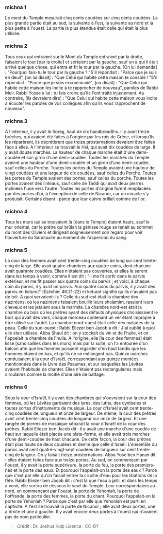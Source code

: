 
### michna 1
Le mont du Temple mesurait cinq cents coudées sur cinq cents coudées. La plus grande partie était au sud, la suivante à l'est, la suivante au nord et la plus petite à l'ouest. La partie la plus étendue était celle qui était la plus utilisée.

### michna 2
Tous ceux qui entraient sur le Mont du Temple entraient par la droite, faisaient le tour [par la droite] et sortaient par la gauche, sauf un à qui il était arrivé quelque chose, qui entra et fit le tour par la gauche. [On lui demanda] : "Pourquoi fais-tu le tour par la gauche ? "S'il répondait : "Parce que je suis en deuil", [on lui disait] : "Que Celui qui habite cette maison te console ! "S'il répondait : "Parce que je suis excommunié", [on disait] : "Que Celui qui habite cette maison les incite à te rapprocher de nouveau", paroles de Rabbi Meir. Rabbi Yosse à lui : tu fais croire qu'ils l'ont traité injustement. Au contraire, [ils devraient dire] : "Que Celui qui habite cette maison vous incite à écouter les paroles de vos collègues afin qu'ils vous rapprochent de nouveau".

### michna 3
A l'intérieur, il y avait le Soreg, haut de dix handbreadths. Il y avait treize brèches, qui avaient été faites à l'origine par les rois de Grèce, et lorsqu'ils les réparèrent, ils décrétèrent que treize prosternations devaient être faites face à elles. A l'intérieur se trouvait le Hel, qui avait dix coudées de large. Il y avait douze marches. La hauteur de chaque marche était d'une demi-coudée et son giron d'une demi-coudée. Toutes les marches du Temple avaient une hauteur d'une demi-coudée et un giron d'une demi-coudée, sauf celles du Porche. Toutes les portes du Temple avaient une hauteur de vingt coudées et une largeur de dix coudées, sauf celles du Porche. Toutes les portes du Temple avaient des portes, sauf celles du porche. Toutes les portes avaient des linteaux, sauf celle de Taddi qui avait deux pierres inclinées l'une vers l'autre. Toutes les portes d'origine furent remplacées par des portes d'or, à l'exception de celle de Nicanor, car un miracle s'y produisit. Certains disent : parce que leur cuivre brillait comme de l'or.

### michna 4
Tous les murs qui se trouvaient là [dans le Temple] étaient hauts, sauf le mur oriental, car le prêtre qui brûlait la génisse rouge se tenait au sommet du mont des Oliviers et dirigeait soigneusement son regard pour voir l'ouverture du Sanctuaire au moment de l'aspersion du sang.

### michna 5
La cour des femmes avait cent trente-cinq coudées de long sur cent trente-cinq de large. Elle avait quatre chambres aux quatre coins, dont chacune avait quarante coudées. Elles n'étaient pas couvertes, et elles le seront dans les temps à venir, comme il est dit : "Il me fit sortir dans le parvis extérieur, et me fit passer aux quatre coins du parvis ; et voici, à chaque coin du parvis, il y avait un parvis. Aux quatre coins du parvis, il y avait des parvis en keturot" (Ézéchiel 46:21-22) et keturot signifie qu'ils n'avaient pas de toit. A quoi servaient-ils ? Celle du sud-est était la chambre des naziréens, où les naziréens faisaient bouillir leurs shelamim, rasaient leurs cheveux et les jetaient sous la marmite. La chambre nord-est était la chambre du bois où les prêtres ayant des défauts physiques choisissaient le bois qui avait des vers, chaque morceau contenant un ver étant impropre à être utilisé sur l'autel. La chambre nord-ouest était celle des malades de la peau. Celle du sud-ouest : Rabbi Eliezer ben Jacob a dit : J'ai oublié à quoi elle était utilisée. Abba Shaul dit : on y stockait du vin et de l'huile, et on l'appelait la chambre de l'huile. A l'origine, elle [la cour des femmes] était lisse [sans saillies dans les murs] mais par la suite, on l'a entourée d'un balcon afin que les femmes puissent regarder d'en haut tandis que les hommes étaient en bas, et qu'ils ne se mélangent pas. Quinze marches conduisaient à la cour d'Israël, correspondant aux quinze montées mentionnées dans le Livre des Psaumes, et sur lesquelles les Lévites avaient l'habitude de chanter. Elles n'étaient pas rectangulaires mais circulaires comme la moitié d'une aire de battage.

### michna 6
Sous la cour d'Israël, il y avait des chambres qui s'ouvraient sur la cour des femmes, où les Lévites gardaient des lyres, des luths, des cymbales et toutes sortes d'instruments de musique. La cour d'Israël avait cent trente-cinq coudées de longueur et onze de largeur. De même, la cour des prêtres avait cent trente-cinq coudées de longueur sur onze de largeur. Et une rangée de pierres de mosaïque séparait la cour d'Israël de la cour des prêtres. Rabbi Eliezer ben Jacob dit : il y avait une marche d'une coudée de haut sur laquelle était placée une plate-forme, et elle avait trois marches d'une demi-coudée de haut chacune. De cette façon, la cour des prêtres était plus haute de deux coudées et demie que celle d'Israël. L'ensemble du parvis avait cent quatre-vingt-sept coudées de longueur sur cent trente-cinq de largeur. On y faisait treize prosternations. Abba Yose ben Hanan dit : elles étaient faites face aux treize portes. Au sud, en commençant par l'ouest, il y avait la porte supérieure, la porte du feu, la porte des premiers-nés et la porte des eaux. Et pourquoi l'appelait-on la porte des eaux ? Parce que c'est par elle qu'on faisait entrer la cruche d'eau pour les libations de la fête. Rabbi Eliezer ben Jacob dit : c'est là que l'eau a jailli, et dans les temps à venir, elle sortira de dessous le seuil du Temple. Leur correspondaient au nord, en commençant par l'ouest, la porte de Yehoniah, la porte de l'offrande, la porte des femmes, la porte du chant. Pourquoi l'appelait-on la porte de Yehoniah ? Parce que c'est par elle que Yehoniah est parti en captivité. À l'est se trouvait la porte de Nicanor ; elle avait deux portes, une à droite et une à gauche. Il y avait encore deux portes à l'ouest qui n'avaient pas de nom particulier.

>Crédit : Dr. Joshua Kulp
>Licence : CC-BY